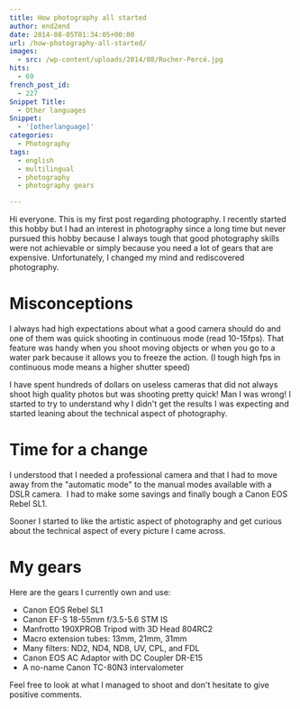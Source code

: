 ```yaml
---
title: How photography all started
author: end2end
date: 2014-08-05T01:34:05+00:00
url: /how-photography-all-started/
images:
  - src: /wp-content/uploads/2014/08/Rocher-Percé.jpg
hits:
  - 69
french_post_id:
  - 227
Snippet Title:
  - Other languages
Snippet:
  - '[otherlanguage]'
categories:
  - Photography
tags:
  - english
  - multilingual
  - photography
  - photography gears

---
```

Hi everyone. This is my first post regarding photography. I recently started this hobby but I had an interest in photography since a long time but never pursued this hobby because I always tough that good photography skills were not achievable or simply because you need a lot of gears that are expensive. Unfortunately, I changed my mind and rediscovered photography.  
<!--more-->

<h1 id="firstHeading" lang="en">
  Misconceptions
</h1>

I always had high expectations about what a good camera should do and one of them was quick shooting in continuous mode (read 10-15fps). That feature was handy when you shoot moving objects or when you go to a water park because it allows you to freeze the action. (I tough high fps in continuous mode means a higher shutter speed)

I have spent hundreds of dollars on useless cameras that did not always shoot high quality photos but was shooting pretty quick! Man I was wrong! I started to try to understand why I didn't get the results I was expecting and started leaning about the technical aspect of photography.

# Time for a change

I understood that I needed a professional camera and that I had to move away from the &quot;automatic mode&quot; to the manual modes available with a DSLR camera.&nbsp; I had to make some savings and finally bough a Canon EOS Rebel SL1.

Sooner I started to like the artistic aspect of photography and get curious about the technical aspect of every picture I came across.

# My gears

Here are the gears I currently own and use:  
* Canon EOS Rebel SL1  
* Canon EF-S 18-55mm f/3.5-5.6 STM IS  
* Manfrotto  190XPROB Tripod with 3D Head 804RC2  
* Macro extension tubes: 13mm, 21mm, 31mm  
* Many filters: ND2, ND4, ND8, UV, CPL, and FDL  
* Canon EOS AC Adaptor with DC Coupler DR-E15  
* A no-name Canon TC-80N3 intervalometer

Feel free to look at what I managed to shoot and don't hesitate to give positive comments.
